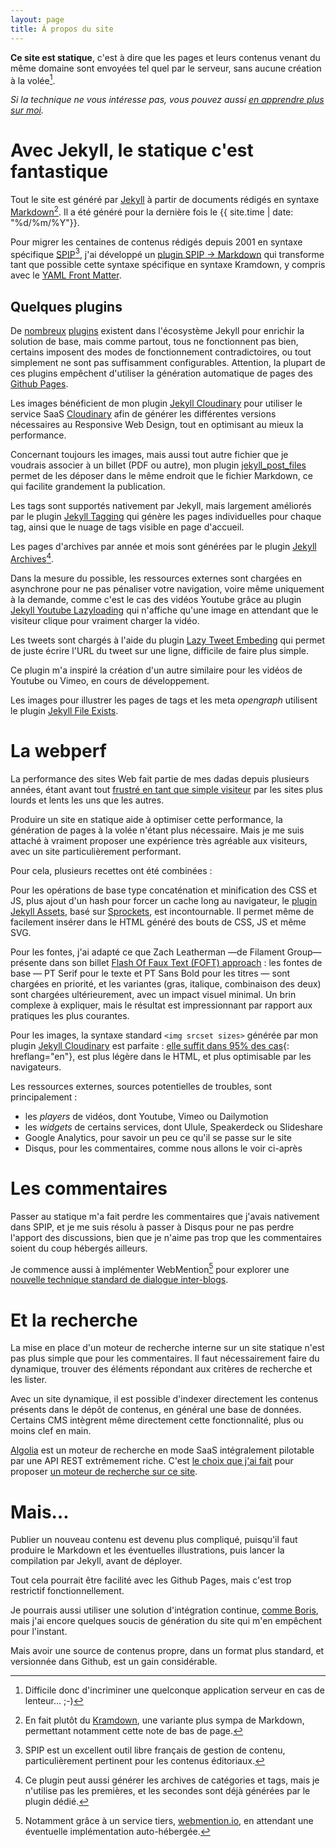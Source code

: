 ```yaml
---
layout: page
title: À propos du site
---
```


**Ce site est statique**, c'est à dire que les pages et leurs contenus venant du même domaine sont envoyées tel quel par le serveur, sans aucune création à la volée[^perf].

[^perf]: Difficile donc d'incriminer une quelconque application serveur en cas de lenteur… ;-)

*Si la technique ne vous intéresse pas, vous pouvez aussi [en apprendre plus sur moi](/a-propos/de-moi.html).*

# Avec Jekyll, le statique c'est fantastique

Tout le site est généré par [Jekyll](http://jekyllrb.com/) à partir de documents rédigés en syntaxe [Markdown](http://fr.wikipedia.org/wiki/Markdown)[^kramdown]. Il a été généré pour la dernière fois le&nbsp;{{ site.time | date: "%d/%m/%Y"}}.

[^kramdown]: En fait plutôt du [Kramdown](http://kramdown.gettalong.org/), une variante plus sympa de Markdown, permettant notamment cette note de bas de page.

Pour migrer les centaines de contenus rédigés depuis 2001 en syntaxe spécifique [SPIP](http://spip.net)[^spip], j'ai développé un [plugin SPIP → Markdown](https://github.com/nhoizey/spip2markdown) qui transforme tant que possible cette syntaxe spécifique en syntaxe Kramdown, y compris avec le [YAML Front Matter](http://jekyllrb.com/docs/frontmatter/).

[^spip]: SPIP est un excellent outil libre français de gestion de contenu, particulièrement pertinent pour les contenus éditoriaux.

## Quelques plugins

De [nombreux](http://jekyllrb.com/docs/plugins/#available-plugins) [plugins](http://www.jekyll-plugins.com/) existent dans l'écosystème Jekyll pour enrichir la solution de base, mais comme partout, tous ne fonctionnent pas bien, certains imposent des modes de fonctionnement contradictoires, ou tout simplement ne sont pas suffisamment configurables. Attention, la plupart de ces plugins empêchent d'utiliser la génération automatique de pages des [Github Pages](https://help.github.com/articles/using-jekyll-with-pages/).

Les images bénéficient de mon plugin [Jekyll Cloudinary](https://nhoizey.github.io/jekyll-cloudinary/) pour utiliser le service SaaS [Cloudinary](http://cloudinary.com/invites/lpov9zyyucivvxsnalc5/sgyyc0j14k6p0sbt51nw) afin de générer les différentes versions nécessaires au Responsive Web Design, tout en optimisant au mieux la performance.

Concernant toujours les images, mais aussi tout autre fichier que je voudrais associer à un billet (PDF ou autre), mon plugin [jekyll_post_files](https://nhoizey.github.io/jekyll_post_files/) permet de les déposer dans le même endroit que le fichier Markdown, ce qui facilite grandement la publication.

Les tags sont supportés nativement par Jekyll, mais largement améliorés par le plugin [Jekyll Tagging](https://github.com/pattex/jekyll-tagging) qui génère les pages individuelles pour chaque tag, ainsi que le nuage de tags visible en page d'accueil.

Les pages d'archives par année et mois sont générées par le plugin [Jekyll Archives](https://github.com/jekyll/jekyll-archives)[^arch-tags].

[^arch-tags]: Ce plugin peut aussi générer les archives de catégories et tags, mais je n'utilise pas les premières, et les secondes sont déjà générées par le plugin dédié.

Dans la mesure du possible, les ressources externes sont chargées en asynchrone pour ne pas pénaliser votre navigation, voire même uniquement à la demande, comme c'est le cas des vidéos Youtube grâce au plugin [Jekyll Youtube Lazyloading](https://github.com/erossignon/jekyll-youtube-lazyloading) qui n'affiche qu'une image en attendant que le visiteur clique pour vraiment charger la vidéo.

Les tweets sont chargés à l'aide du plugin [Lazy Tweet Embeding](https://github.com/takuti/jekyll-lazy-tweet-embedding) qui permet de juste écrire l'URL du tweet sur une ligne, difficile de faire plus simple.

Ce plugin m'a inspiré la création d'un autre similaire pour les vidéos de Youtube ou Vimeo, en cours de développement.

Les images pour illustrer les pages de tags et les meta *opengraph* utilisent le plugin [Jekyll File Exists](https://github.com/michaelx/jekyll_file_exists).

# La webperf

La performance des sites Web fait partie de mes dadas depuis plusieurs années, étant avant tout [frustré en tant que simple visiteur](https://twitter.com/nhoizey/status/562873571073355776/photo/1) par les sites plus lourds et lents les uns que les autres.

Produire un site en statique aide à optimiser cette performance, la génération de pages à la volée n'étant plus nécessaire. Mais je me suis attaché à vraiment proposer une expérience très agréable aux visiteurs, avec un site particulièrement performant.

Pour cela, plusieurs recettes ont été combinées :

Pour les opérations de base type concaténation et minification des CSS et JS, plus ajout d'un hash pour forcer un cache long au navigateur, le [plugin Jekyll Assets](https://github.com/jekyll-assets/jekyll-assets), basé sur [Sprockets](https://github.com/sstephenson/sprockets#readme), est incontournable. Il permet même de facilement insérer dans le HTML généré des bouts de CSS, JS et même SVG.

Pour les fontes, j'ai adapté ce que Zach Leatherman —de Filament Group— présente dans son billet [Flash Of Faux Text (FOFT) approach](http://www.zachleat.com/web/foft/) : les fontes de base — PT Serif pour le texte et PT Sans Bold pour les titres — sont chargées en priorité, et les variantes (gras, italique, combinaison des deux) sont chargées ultérieurement, avec un impact visuel minimal. Un brin complexe à expliquer, mais le résultat est impressionnant par rapport aux pratiques les plus courantes.

Pour les images, la syntaxe standard `<img srcset sizes>` générée par mon plugin [Jekyll Cloudinary](https://nhoizey.github.io/jekyll-cloudinary/) est parfaite : [elle suffit dans 95% des cas](https://cloudfour.com/thinks/dont-use-picture-most-of-the-time/){: hreflang="en"}, est plus légère dans le HTML, et plus optimisable par les navigateurs.

Les ressources externes, sources potentielles de troubles, sont principalement :

- les *players* de vidéos, dont Youtube, Vimeo ou Dailymotion
- les *widgets* de certains services, dont Ulule, Speakerdeck ou Slideshare
- Google Analytics, pour savoir un peu ce qu'il se passe sur le site
- Disqus, pour les commentaires, comme nous allons le voir ci-après

# Les commentaires

Passer au statique m'a fait perdre les commentaires que j'avais nativement dans SPIP, et je me suis résolu à passer à Disqus pour ne pas perdre l'apport des discussions, bien que je n'aime pas trop que les commentaires soient du coup hébergés ailleurs.

Je commence aussi à implémenter WebMention[^wmio] pour explorer une [nouvelle technique standard de dialogue inter-blogs](https://www.w3.org/TR/2016/WD-webmention-20160112/).

[^wmio]: Notamment grâce à un service tiers, [webmention.io](http://webmention.io/), en attendant une éventuelle implémentation auto-hébergée.

# Et la recherche

La mise en place d'un moteur de recherche interne sur un site statique n'est pas plus simple que pour les commentaires. Il faut nécessairement faire du dynamique, trouver des éléments répondant aux critères de recherche et les lister.

Avec un site dynamique, il est possible d'indexer directement les contenus présents dans le dépôt de contenus, en général une base de données. Certains CMS intègrent même directement cette fonctionnalité, plus ou moins clef en main.

[Algolia](https://www.algolia.com/) est un moteur de recherche en mode SaaS intégralement pilotable par une API REST extrêmement riche. C'est [le choix que j'ai fait](https://nicolas-hoizey.com/2015/06/un-moteur-de-recherche-sur-un-site-statique-facile-avec-algolia.html) pour proposer [un moteur de recherche sur ce site](/recherche.html).

# Mais…

Publier un nouveau contenu est devenu plus compliqué, puisqu'il faut produire le Markdown et les éventuelles illustrations, puis lancer la compilation par Jekyll, avant de déployer.

Tout cela pourrait être facilité avec les Github Pages, mais c'est trop restrictif fonctionnellement.

Je pourrais aussi utiliser une solution d'intégration continue, [comme Boris](https://borisschapira.com/), mais j'ai encore quelques soucis de génération du site qui m'en empêchent pour l'instant.

Mais avoir une source de contenus propre, dans un format plus standard, et  versionnée dans Github, est un gain considérable.
